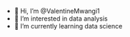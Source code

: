 - 👋 Hi, I’m @ValentineMwangi1
- 👀 I’m interested in data analysis 
- 🌱 I’m currently learning  data science

<!---
ValentineMwangi1/ValentineMwangi1 is a ✨ special ✨ repository because its `README.md` (this file) appears on your GitHub profile.
You can click the Preview link to take a look at your changes.
--->
